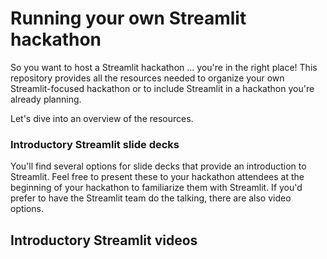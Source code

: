 # Running your own Streamlit hackathon

So you want to host a Streamlit hackathon ... you're in the right place! This repository provides all the resources needed to organize your own Streamlit-focused hackathon or to include Streamlit in a hackathon you're already planning.

Let's dive into an overview of the resources.

### Introductory Streamlit slide decks
You'll find several options for slide decks that provide an introduction to Streamlit. Feel free to present these to your hackathon attendees at the beginning of your hackathon to familiarize them with Streamlit. If you'd prefer to have the Streamlit team do the talking, there are also video options.

## Introductory Streamlit videos
